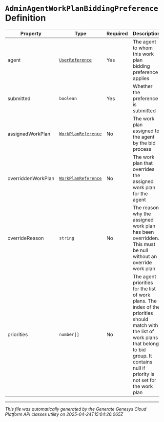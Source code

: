 # `AdminAgentWorkPlanBiddingPreference` Definition

| Property | Type | Required | Description |
|----------|------|----------|-------------|
| agent | [`UserReference`](userreference-definition.md) | Yes | The agent to whom this work plan bidding preference applies |
| submitted | `boolean` | Yes | Whether the preference is submitted |
| assignedWorkPlan | [`WorkPlanReference`](workplanreference-definition.md) | No | The work plan assigned to the agent by the bid process |
| overriddenWorkPlan | [`WorkPlanReference`](workplanreference-definition.md) | No | The work plan that overrides the assigned work plan for the agent |
| overrideReason | `string` | No | The reason why the assigned work plan has been overridden. This must be null without an override work plan |
| priorities | `number[]` | No | The agent priorities for the list of work plans. The index of the priorities should match with the list of work plans that belong to bid group. It contains null if priority is not set for the work plan |

---

*This file was automatically generated by the Generate Genesys Cloud Platform API classes utility on 2025-04-24T15:04:26.065Z*